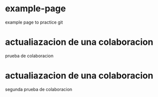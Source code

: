 # example-page
example page to practice git

# actualiazacion de una colaboracion
prueba de colaboracion 

# actualiazacion de una colaboracion
segunda prueba de colaboracion 

